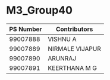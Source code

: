 # M3_Group40

| PS Number | Contributors |
|-----------|------|
| 99007888 | VISHNU A |
| 99007889 | NIRMALE VIJAPUR |
| 99007890 | ARUNRAJ |
| 99007891 | KEERTHANA M G |

